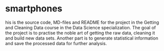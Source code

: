 smartphones
===========

his is the source code, MD-files and README for the project in the Getting and Cleaning Data course in the Data Science specialization. The goal of the project is to practise the noble art of getting the raw data, cleaning it and build new data sets. Another part is to generate statistical information and save the processed data for further analysis.
